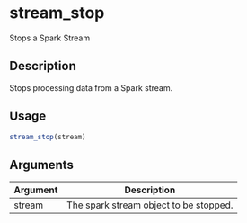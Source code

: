 # stream_stop


Stops a Spark Stream




## Description

Stops processing data from a Spark stream.





## Usage
```r
stream_stop(stream)
```




## Arguments


Argument      |Description
------------- |----------------
stream | The spark stream object to be stopped.






